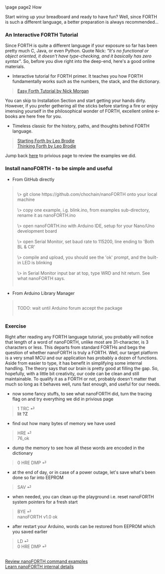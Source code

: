 \page page2 How

Start wiring up your breadboard and ready to have fun? Well, since FORTH is such a different language, a better preparation is always recommended...

### An Interactive FORTH Tutorial
Since FORTH is quite a different language if your exposure so far has been pretty much C, Java, or even Python. Quote Nick: <em>"It's no functional or object oriented, it doesn't have type-checking, and it basically has zero syntax"</em>. So, before you dive right into the deep-end, here's a good online materials.
* Interactive tutorial for FORTH primer. It teaches you how FORTH fundamentally works such as the numbers, the stack, and the dictionary.
> <a href="https://skilldrick.github.io/easyforth/#introduction" target="_blank">Easy Forth Tutorial by Nick Morgan</a>

You can skip to Installation Section and start getting your hands dirty. However, if you prefer gethering all the sticks before starting a fire or enjoy imensing yourself in the philosophical wonder of FORTH, excellent online e-books are here free for you.
* Timeless classic for the history, paths, and thoughts behind FORTH language.
> <a href="http://home.iae.nl/users/mhx/sf.html" target="_blank">Starting Forth by Leo Brodie</a><br/>
> <a href="http://thinking-forth.sourceforge.net" target="_blank">Thinking Forth by Leo Brodie</a>

Jump back <a href="page1.html">here</a> to privious page to review the examples we did.

### Install nanoFORTH - to be simple and useful

* From GitHub directly
> <br/>
> \> git clone https://github.com/chochain/nanoFORTH onto your local machine<br/><br/>
> \> copy one example, i.g. blink.ino, from examples sub-directory, rename it as nanoFORTH.ino<br/><br/>
> \> open nanoFORTH.ino with Arduino IDE, setup for your Nano/Uno development board<br/><br/>
> \> open Serial Monitor, set baud rate to 115200, line ending to 'Both BL & CR'<br/><br/>
> \> compile and upload, you should see the 'ok' prompt, and the built-in LED is blinking<br/><br/>
> \> in Serial Monitor input bar at top, type WRD and hit return. See what nanoFORTH says.<br/><br/>

* From Arduino Library Manager
> <br/>
> TODO: wait until Arduino forum accept the package<br/><br/>

### Exercise

Right after reading any FORTH language tutorial, you probably will notice that length of a word of nanoFORTH, unlike most are 31-character, is 3 characters or less. This departs from standard FORTHs and begs the question of whether nanoFORTH is truly a FORTH. Well, our target platform is a very small MCU and our application has probably a dozen of functions. Aside from easier to type, it has benefit in simplifying some internal handling. The theory says that our brain is pretty good at filling the gap. So, hopefully, with a little bit creativity, our code can be clean and still maintainable. To qualify it as a FORTH or not, probably doesn't matter that much so long as it behaves well, runs fast enough, and useful for our needs.

* now some fancy stuffs, to see what nanoFORTH did, turn the tracing flag on and try everything we did in privious page
> 1 TRC ⏎<br/>
> **lit** **?Z**

* find out how many bytes of memory we have used
> HRE ⏎<br/>
> 76_ok

* dump the memory to see how all these words are encoded in the dictionary
> 0 HRE DMP ⏎

* at the end of day, or in case of a power outage, let's save what's been done so far into EEPROM
> SAV ⏎

* when needed, you can clean up the playground i.e. reset nanoFORTH system pointers for a fresh start
> BYE ⏎<br/>
> nanoFORTH v1.0 ok

* after restart your Arduino, words can be restored from EEPROM which you saved earlier
> LD ⏎<br/>
> 0 HRE DMP ⏎

<br/>
<a href="page1.html">Review nanoFORTH command examples</a><br/>
<a href="page3.html">Learn nanoFORTH internal details</a>



